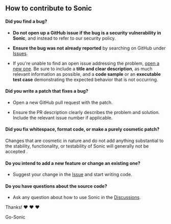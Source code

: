 
## How to contribute to Sonic

#### **Did you find a bug?**


* **Do not open up a GitHub issue if the bug is a security vulnerability
  in Sonic**, and instead to refer to our security policy.

* **Ensure the bug was not already reported** by searching on GitHub under [Issues](https://github.com/go-sonic/sonic/issues).

* If you're unable to find an open issue addressing the problem, [open a new one](https://github.com/go-sonic/sonic/issues/new). Be sure to include a **title and clear description**, as much relevant information as possible, and a **code sample** or an **executable test case** demonstrating the expected behavior that is not occurring.


#### **Did you write a patch that fixes a bug?**

* Open a new GitHub pull request with the patch.

* Ensure the PR description clearly describes the problem and solution. Include the relevant issue number if applicable.

#### **Did you fix whitespace, format code, or make a purely cosmetic patch?**

Changes that are cosmetic in nature and do not add anything substantial to the stability, functionality, or testability of Sonic will generally not be accepted .

#### **Do you intend to add a new feature or change an existing one?**

* Suggest your change in the [Issue](https://github.com/go-sonic/sonic) and start writing code.

#### **Do you have questions about the source code?**

* Ask any question about how to use Sonic in the [Discussions](https://github.com/go-sonic/sonic/discussions).




Thanks! :heart: :heart: :heart:

Go-Sonic
